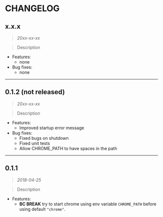 # CHANGELOG

## x.x.x

> *20xx-xx-xx*

> Description
    
* Features:
  * none
* Bug fixes:
  * none
  
--------------


## 0.1.2 (not released)

> *20xx-xx-xx*

> Description
    
* Features:
  * Improved startup error message
* Bug fixes:
  * Fixed bugs on shutdown
  * Fixed unit tests
  * Allow CHROME_PATH to have spaces in the path
  
--------------

## 0.1.1

> *2018-04-25*

> Description
    
* Features:
  * **BC BREAK** try to start chrome using env variable ``CHROME_PATH`` before using default ``"chrome"``.

